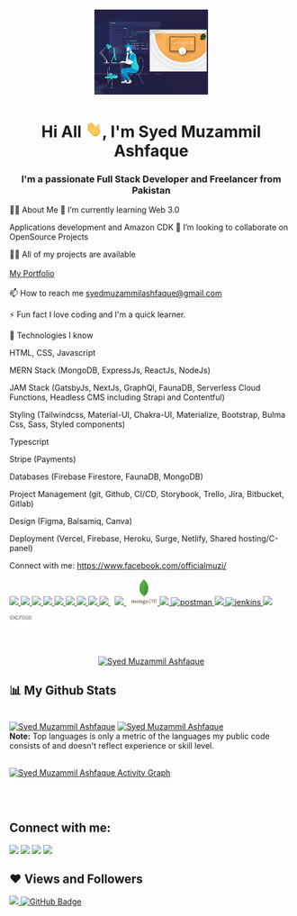 
<h1 align="center"><img width="40%" height="auto" style="border-radius: 20px, background-color: red" src="https://github.com/muzi-official/muzi-official/blob/master/muzDev.gif" height="100px"/></h1>

<h1 align="center">Hi All <img src="https://github.com/muzi-official/muzi-official/blob/master/MuzWave.gif" width="30px"/>, I'm Syed Muzammil Ashfaque</h1>

<h3 align="center">I'm a passionate Full Stack Developer and Freelancer from Pakistan</h3>

🙋‍♂️ About Me 🌱 I’m currently learning Web 3.0

Applications development and Amazon CDK 👯 I’m looking to collaborate on OpenSource Projects

👨‍💻 All of my projects are available
<br /><br />
<a href="https://syed-muz.web.app/">My Portfolio</a>
<br /><br />
📫 How to reach me syedmuzammilashfaque@gmail.com

⚡ Fun fact I love coding and I'm a quick learner.

🚀 Technologies I know

HTML, CSS, Javascript

MERN Stack (MongoDB, ExpressJs, ReactJs, NodeJs)

JAM Stack (GatsbyJs, NextJs, GraphQl, FaunaDB, Serverless Cloud Functions, Headless CMS including Strapi and Contentful)

Styling (Tailwindcss, Material-UI, Chakra-UI, Materialize, Bootstrap, Bulma Css, Sass, Styled components)

Typescript

Stripe (Payments)

Databases (Firebase Firestore, FaunaDB, MongoDB)

Project Management (git, Github, CI/CD, Storybook, Trello, Jira, Bitbucket, Gitlab)

Design (Figma, Balsamiq, Canva)

Deployment (Vercel, Firebase, Heroku, Surge, Netlify, Shared hosting/C-panel)

Connect with me: https://www.facebook.com/officialmuzi/

<p align="left"> 
    <a href="https://www.java.com" target="_blank"> <img src="https://img.icons8.com/color/48/000000/java-coffee-cup-logo.png"/> </a>
    <a href="https://reactjs.org/" target="_blank"> <img src="https://img.icons8.com/color/48/000000/react-native.png"/> </a>
    <a href="https://spring.io/projects/spring-boot" target="_blank"> <img src="https://img.icons8.com/color/48/000000/spring-logo.png"/> </a> 
    <a href="https://developer.mozilla.org/en-US/docs/Web/JavaScript" target="_blank"> <img src="https://img.icons8.com/color/48/000000/javascript.png"/> </a> 
    <a href="https://www.w3.org/html/" target="_blank"> <img src="https://img.icons8.com/color/48/000000/html-5.png"/> </a> 
    <a href="https://www.w3schools.com/css/" target="_blank"> <img src="https://img.icons8.com/color/48/000000/css3.png"/> </a> 
    <a href="https://getbootstrap.com" target="_blank"> <img src="https://img.icons8.com/color/48/000000/bootstrap.png"/> </a> 
    <a href="https://www.python.org" target="_blank"> <img src="https://img.icons8.com/color/48/000000/python.png"/> </a> 
    <a style="padding-right:8px;" href="https://nodejs.org" target="_blank"> <img src="https://img.icons8.com/color/48/000000/nodejs.png"/> </a> 
    <a style="padding-right:8px;" href="https://www.mysql.com/" target="_blank"> <img src="https://img.icons8.com/fluent/50/000000/mysql-logo.png"/> </a>
    <a href="https://www.mongodb.com/" target="_blank"> <img src="https://raw.githubusercontent.com/devicons/devicon/master/icons/mongodb/mongodb-original-wordmark.svg" alt="mongodb" width="48" height="48"/> </a> 
    <a href="https://firebase.google.com/" target="_blank"> <img src="https://img.icons8.com/color/48/000000/firebase.png"/> </a> 
    <a href="https://postman.com" target="_blank"> <img src="https://www.vectorlogo.zone/logos/getpostman/getpostman-icon.svg" alt="postman" width="45" height="45"/> </a>   
    <a href="https://git-scm.com/" target="_blank"> <img src="https://img.icons8.com/color/48/000000/git.png"/> </a> 
    <a href="https://www.jenkins.io" target="_blank"> <img src="https://www.vectorlogo.zone/logos/jenkins/jenkins-icon.svg" alt="jenkins" width="48" height="48"/> </a> 
    <a href="https://redux.js.org" target="_blank"> <img src="https://img.icons8.com/color/48/000000/redux.png"/> </a>
    <a href="https://expressjs.com" target="_blank"> <img src="https://raw.githubusercontent.com/devicons/devicon/master/icons/express/express-original-wordmark.svg" alt="express" width="40" height="40"/> </a>
</p>

<br/>

<p align="center">
    <a href="https://github.com/muzi-official/github-readme-streak-stats">
        <img title="🔥 Get streak stats for your profile at git.io/streak-stats" alt="Syed Muzammil Ashfaque" src="https://github-readme-streak-stats.herokuapp.com/?user=muzi-official&theme=black-ice&hide_border=true&stroke=0000&background=060A0CD0"/>
    </a>
</p>

## 📊 My Github Stats

  <br/>
    <a href="https://github.com/muzi-official/github-readme-stats"><img alt="Syed Muzammil Ashfaque" src="https://github-readme-stats.vercel.app/api?username=muzi-official&show_icons=true&count_private=true&theme=react&hide_border=true&bg_color=0D1117" /></a>
  <a href="https://github.com/muzi-official/github-readme-stats"><img alt="Syed Muzammil Ashfaque" src="https://github-readme-stats.vercel.app/api/top-langs/?username=muzi-official&langs_count=8&count_private=true&layout=compact&theme=react&hide_border=true&bg_color=0D1117" /></a>
  <br/>
  <b>Note:</b> Top languages is only a metric of the languages my public code consists of and doesn't reflect experience or skill level.

<br/>
<br/>

<a href="https://github.com/muzi-official/github-readme-activity-graph"><img alt="Syed Muzammil Ashfaque Activity Graph" src="https://activity-graph.herokuapp.com/graph?username=muzi-official&bg_color=0D1117&color=5BCDEC&line=5BCDEC&point=FFFFFF&hide_border=true" /></a>

<br/>
<br/>

## Connect with me:

<p align="left">
<a href = "https://www.linkedin.com/in/syedmuzammilashfaque/"><img src="https://img.icons8.com/fluent/48/000000/linkedin.png"/></a>
<a href = "https://twitter.com/officiaI_muzi"><img src="https://img.icons8.com/fluent/48/000000/twitter.png"/></a>
<a href = "https://www.instagram.com/official_muzi/"><img src="https://img.icons8.com/fluent/48/000000/instagram-new.png"/></a>
<a href = "https://www.youtube.com/channel/UCZh1mUDnt9k9jmzXpd_okGw"><img src="https://img.icons8.com/color/48/000000/youtube-play.png"/></a>
</p>

## ❤ Views and Followers

<a href="https://github.com/muzi-official/github-profile-views-counter">
    <img src="https://komarev.com/ghpvc/?username=muzi-official">
</a>
<a href="https://github.com/muzi-official?tab=followers"><img src="https://img.shields.io/github/followers/muzi-official?label=Followers&style=social" alt="GitHub Badge"></a>
